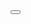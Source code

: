 <button>
  <AppstoreAddOutlined ariaLabel="View App store" />
</button>
<!-- Screen reader reads: "View App store button" -->
